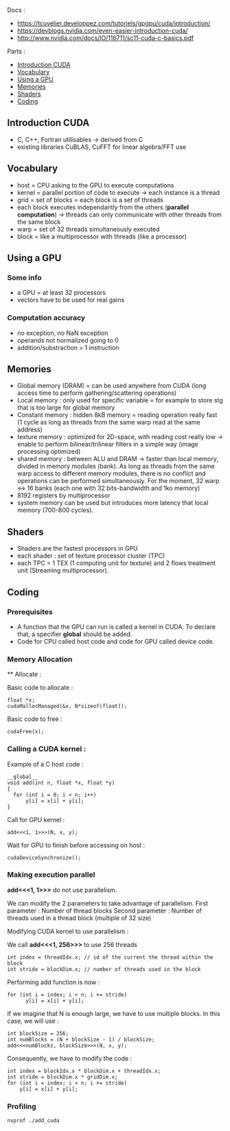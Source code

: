 <!-- CUDA Tutorial 02/05 -->

Docs :
* https://tcuvelier.developpez.com/tutoriels/gpgpu/cuda/introduction/
* https://devblogs.nvidia.com/even-easier-introduction-cuda/
* http://www.nvidia.com/docs/IO/116711/sc11-cuda-c-basics.pdf

Parts : 
* [Introduction CUDA](#introduction-cuda)
* [Vocabulary](#vocabulary)
* [Using a GPU](#using-a-gpu)
* [Memories](#memories)
* [Shaders](#shaders)
* [Coding](#coding)

## Introduction CUDA

* C, C++, Fortran utilisables -> derived from C
* existing libraries CuBLAS, CuFFT for linear algebra/FFT use

## Vocabulary

* host = CPU asking to the GPU to execute computations
* kernel = parallel portion of code to execute -> each instance is a thread
* grid = set of blocks = each block is a set of threads
* each block executes independantly from the others (**parallel computation**) -> threads can only communicate with other threads from the same block
* warp = set of 32 threads simultaneously executed
* block = like a multiprocessor with threads (like a processor)

## Using a GPU

### Some info

* a GPU = at least 32 processors
* vectors have to be used for real gains

### Computation accuracy

* no exception, no NaN exception
* operands not normalized going to 0
* addition/substraction = 1 instruction

## Memories

* Global memory (DRAM) = can be used anywhere from CUDA (long access time to perform gathering/scattering operations)
* Local memory : only used for specific variable = for example to store stg that is too large for global memory	
* Constant memory : hidden 8kB memory = reading operation really fast (1 cycle as long as threads from the same warp read at the same address)
* texture memory : optimized for 2D-space, with reading cost really low -> enable to perform bilinear/trilinear filters in a simple way (image processing optimized)
* shared memory : between ALU and DRAM -> faster than local memory, divided in memory modules (bank). As long as threads from the same warp access to different memory modules, there is no conflict and operations can be performed simultaneously. For the moment, 32 warp <-> 16 banks (each one with 32 bits-bandwidth and 1ko memory) 
* 8192 registers by multiprocessor
* system memory can be used but introduces more latency that local memory (700-800 cycles).

## Shaders

* Shaders are the fastest processors in GPU
* each shader : set of texture processor cluster (TPC)
* each TPC = 1 TEX (1 computing unit for texture) and 2 flows treatment unit (Streaming multiprocessor).

## Coding

### Prerequisites

* A function that the GPU can run is called a kernel in CUDA. To declare that, a specifier __global__ should be added.
* Code for CPU called host code and code for GPU called device code.

### Memory Allocation

** Allocate : 

Basic code to allocate :
```
float *x;
cudaMallocManaged(&x, N*sizeof(float));
```

Basic code to free :
```
cudaFree(x);
```

### Calling a CUDA kernel :

Example of a C host code :
```
__global__
void add(int n, float *x, float *y)
{
  for (int i = 0; i < n; i++)
      y[i] = x[i] + y[i];
}
```

Call for GPU kernel :
```
add<<<1, 1>>>(N, x, y);
```

Wait for GPU to finish before accessing on host :
```
cudaDeviceSynchronize();
```

### Making execution parallel

**add<<<1, 1>>>** do not use parallelism.

We can modify the 2 parameters to take advantage of parallelism.
First parameter : Number of thread blocks
Second parameter : Number of threads used in a thread block (multiple of 32 size)

Modifying CUDA kernel to use parallelism :

We call **add<<<1, 256>>>** to use 256 threads
```
int index = threadIdx.x; // id of the current the thread within the block
int stride = blockDim.x; // number of threads used in the block
```

Performing add function is now :
```
for (int i = index; i < n; i += stride)
      y[i] = x[i] + y[i];
```

If we imagine that N is enough large, we have to use multiple blocks. In this case, we will use :
```
int blockSize = 256;
int numBlocks = (N + blockSize - 1) / blockSize;
add<<<numBlocks, blockSize>>>(N, x, y);
```

Consequently, we have to modify the code :
```
int index = blockIdx.x * blockDim.x + threadIdx.x;
int stride = blockDim.x * gridDim.x;
for (int i = index; i < n; i += stride)
	y[i] = x[i] + y[i];
```	
	
### Profiling

```
nvprof ./add_cuda
```